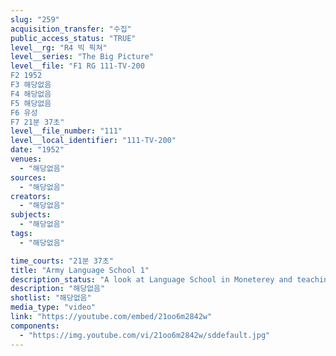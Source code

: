 ```yaml
---
slug: "259"
acquisition_transfer: "수집"
public_access_status: "TRUE"
level__rg: "R4 빅 픽쳐"
level__series: "The Big Picture"
level__file: "F1 RG 111-TV-200
F2 1952
F3 해당없음
F4 해당없음
F5 해당없음
F6 유성
F7 21분 37초"
level__file_number: "111"
level__local_identifier: "111-TV-200"
date: "1952"
venues: 
  - "해당없음"
sources: 
  - "해당없음"
creators: 
  - "해당없음"
subjects: 
  - "해당없음"
tags: 
  - "해당없음"

time_courts: "21분 37초"
title: "Army Language School 1"
description_status: "A look at Language School in Moneterey and teaching methods and facilities."
description: "해당없음"
shotlist: "해당없음"
media_type: "video"
link: "https://youtube.com/embed/21oo6m2842w"
components: 
  - "https://img.youtube.com/vi/21oo6m2842w/sddefault.jpg"
---
```

